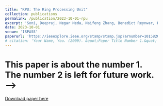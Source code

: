 ```yaml
---
title: "RPU: The Ring Processing Unit"
collection: publications
permalink: /publication/2023-10-01-rpu
excerpt: 'Soni, Deepraj, Negar Neda, Naifeng Zhang, Benedict Reynwar, Homer Gamil, Benjamin Heyman, Mohammed Nabeel et al. "RPU: The Ring Processing Unit." In 2023 IEEE International Symposium on Performance Analysis of Systems and Software (ISPASS), pp. 272-282. IEEE, 2023.'
date: 2023-10-01
venue: 'ISPASS'
paperurl: 'https://ieeexplore.ieee.org/stamp/stamp.jsp?arnumber=10158208'
# citation: 'Your Name, You. (2009). &quot;Paper Title Number 1.&quot; <i>Journal 1</i>. 1(1).'
---
```

# This paper is about the number 1. The number 2 is left for future work. -->

[Download paper here](https://ieeexplore.ieee.org/stamp/stamp.jsp?arnumber=10158208)

<!-- Recommended citation: Your Name, You. (2009). "Paper Title Number 1." <i>Journal 1</i>. 1(1). -->

